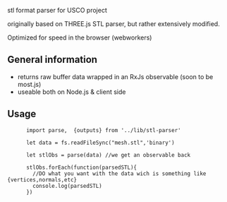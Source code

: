 stl format parser for USCO project

originally based on THREE.js STL parser, but rather extensively modified.

Optimized for speed in the browser (webworkers)


General information
-------------------

  - returns raw buffer data wrapped in an RxJs observable (soon to be most.js)
  - useable both on Node.js & client side 


Usage 
------------------

  
          import parse,  {outputs} from '../lib/stl-parser'

          let data = fs.readFileSync("mesh.stl",'binary')

          let stlObs = parse(data) //we get an observable back

          stlObs.forEach(function(parsedSTL){
            //DO what you want with the data wich is something like {vertices,normals,etc}
            console.log(parsedSTL) 
          })
